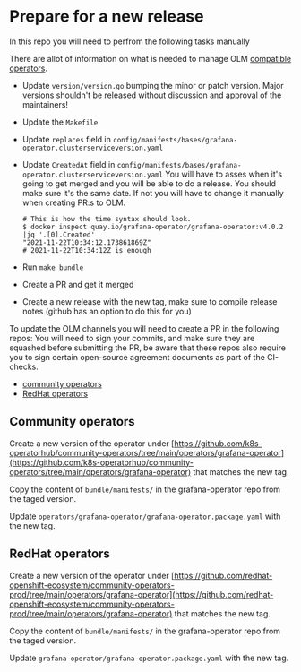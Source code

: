 # Prepare for a new release

In this repo you will need to perfrom the following tasks manually

There are allot of information on what is needed to manage OLM [compatible operators](https://redhat-connect.gitbook.io/certified-operator-guide/ocp-deployment/operator-metadata/creating-the-csv).

- Update `version/version.go` bumping the minor or patch version. Major versions shouldn't be released without discussion and approval of the maintainers!
- Update the `Makefile`
- Update `replaces` field in `config/manifests/bases/grafana-operator.clusterserviceversion.yaml`
- Update `CreatedAt` field in `config/manifests/bases/grafana-operator.clusterserviceversion.yaml`
  You will have to asses when it's going to get merged and you will be able to do a release.
  You should make sure it's the same date. If not you will have to change it
  manually when creating PR:s to OLM.

      # This is how the time syntax should look.
      $ docker inspect quay.io/grafana-operator/grafana-operator:v4.0.2 |jq '.[0].Created'
      "2021-11-22T10:34:12.173861869Z"
      # 2021-11-22T10:34:12Z is enough
- Run `make bundle`
- Create a PR and get it merged
- Create a new release with the new tag, make sure to compile release notes (github has an option to do this for you)

To update the OLM channels you will need to create a PR in the following repos:
You will need to sign your commits, and make sure they are squashed before submitting the PR, be aware that these repos also require you to sign certain open-source agreement documents as part of the CI-checks.
- [community operators](https://github.com/k8s-operatorhub/community-operators)
- [RedHat operators](https://github.com/redhat-openshift-ecosystem/community-operators-prod/tree/main/operators)

## Community operators

Create a new version of the operator under
[https://github.com/k8s-operatorhub/community-operators/tree/main/operators/grafana-operator](https://github.com/k8s-operatorhub/community-operators/tree/main/operators/grafana-operator)
that matches the new tag.

Copy the content of `bundle/manifests/` in the grafana-operator repo from the taged version.

Update `operators/grafana-operator/grafana-operator.package.yaml` with the new tag.

## RedHat operators

Create a new version of the operator under
[https://github.com/redhat-openshift-ecosystem/community-operators-prod/tree/main/operators/grafana-operator](https://github.com/redhat-openshift-ecosystem/community-operators-prod/tree/main/operators/grafana-operator)
that matches the new tag.

Copy the content of `bundle/manifests/` in the grafana-operator repo from the taged version.

Update `grafana-operator/grafana-operator.package.yaml` with the new tag.
